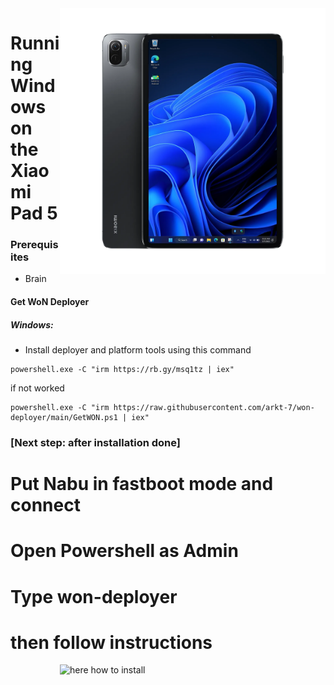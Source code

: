 <img align="right" src="../../assets/nabu.png" width="425" alt="Windows Running On A Xiaomi Pad 5">


# Running Windows on the Xiaomi Pad 5

### Prerequisites
- Brain

#### Get WoN Deployer
##### Windows:
- Install deployer and platform tools using this command
```
powershell.exe -C "irm https://rb.gy/msq1tz | iex"
```
if not worked

```
powershell.exe -C "irm https://raw.githubusercontent.com/arkt-7/won-deployer/main/GetWON.ps1 | iex"
```
### [Next step: after installation done]

# Put Nabu in fastboot mode and connect

# Open Powershell as Admin

# Type  won-deployer

# then follow instructions

<img align="right" src="../../assets/guide.gif" width="425" alt="here how to install">

